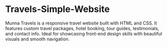 # Travels-Simple-Website
Munna Travels is a responsive travel website built with HTML and CSS. It features custom travel packages, hotel booking, tour guides, testimonials, and contact info. Ideal for showcasing front-end design skills with beautiful visuals and smooth navigation.
